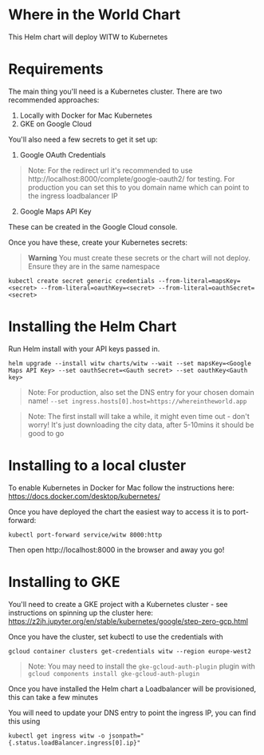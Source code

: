Where in the World Chart
========================

This Helm chart will deploy WITW to Kubernetes

Requirements
============

The main thing you'll need is a Kubernetes cluster. There are two recommended approaches:

1. Locally with Docker for Mac Kubernetes
2. GKE on Google Cloud

You'll also need a few secrets to get it set up:

1. Google OAuth Credentials

> Note: For the redirect url it's recommended to use http://localhost:8000/complete/google-oauth2/ for testing.
 For production you can set this to you domain name which can point to the ingress loadbalancer IP

2. Google Maps API Key

These can be created in the Google Cloud console.

Once you have these, create your Kubernetes secrets:


> **Warning**
> You must create these secrets or the chart will not deploy. Ensure they are in the same namespace
```
kubectl create secret generic credentials --from-literal=mapsKey=<secret> --from-literal=oauthKey=<secret> --from-literal=oauthSecret=<secret>
```

Installing the Helm Chart
=========================

Run Helm install with your API keys passed in.

```
helm upgrade --install witw charts/witw --wait --set mapsKey=<Google Maps API Key> --set oauthSecret=<Gauth secret> --set oauthKey<Gauth key>
```

> Note: For production, also set the DNS entry for your chosen domain name! `--set ingress.hosts[0].host=https://whereintheworld.app`

> Note: The first install will take a while, it might even time out - don't worry! It's just downloading the city data, after 5-10mins it should be good to go

Installing to a local cluster
=============================

To enable Kubernetes in Docker for Mac follow the instructions here: https://docs.docker.com/desktop/kubernetes/

Once you have deployed the chart the easiest way to access it is to port-forward:

```
kubectl port-forward service/witw 8000:http
```

Then open http://localhost:8000 in the browser and away you go!

Installing to GKE
=================

You'll need to create a GKE project with a Kubernetes cluster - see instructions on spinning up the cluster here: https://z2jh.jupyter.org/en/stable/kubernetes/google/step-zero-gcp.html

Once you have the cluster, set kubectl to use the credentials with

```
gcloud container clusters get-credentials witw --region europe-west2
```

> Note: You may need to install the `gke-gcloud-auth-plugin` plugin with `gcloud components install gke-gcloud-auth-plugin`

Once you have installed the Helm chart a Loadbalancer will be provisioned, this can take a few minutes

You will need to update your DNS entry to point the ingress IP, you can find this using

```
kubectl get ingress witw -o jsonpath="{.status.loadBalancer.ingress[0].ip}"
```

